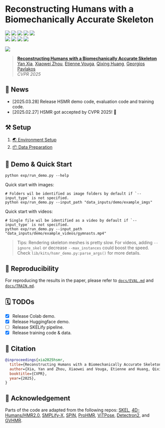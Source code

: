# Reconstructing Humans with a Biomechanically Accurate Skeleton

<a href="https://isshikihugh.github.io/HSMR/"><img src="https://img.shields.io/website?url=https%3A%2F%2Fisshikihugh.github.io%2FHSMR%2F&label=Project%20Page&up_message=Online&up_color=CAB7A5&down_message=Offline&down_color=%23FF3F4D&logo=googlechrome&logoColor=white"></a>
<a href="https://arxiv.org/abs/2503.21751"><img src="https://img.shields.io/badge/arXiv-2503.21751-%23B31C1C?logo=arxiv&logoSize=auto"></a>
<a href="https://www.cs.utexas.edu/~pavlakos/hsmr/resources/hsmr_suppmat.pdf"><img src="https://img.shields.io/badge/SupMat-PDF-%2347A141?logo=overleaf&logoColor=white"></a>
<a href="https://colab.research.google.com/drive/1RDA9iKckCDKh_bbaKjO8bQ0-Lv5fw1CB?usp=sharing"><img src="https://img.shields.io/badge/Demo-Open%20In%20Colab-blue?logo=googlecolab"></a>
<a href="https://huggingface.co/spaces/IsshikiHugh/HSMR"><img src="https://img.shields.io/badge/%F0%9F%A4%97%20Demo-Open%20In%20HF-blue"></a>
<br>
<a href="#"><img src="https://img.shields.io/badge/HSMR%20Demo-Released-green?logo=github"></a>
<a href="#"><img src="https://img.shields.io/badge/HSMR%20Evaluation-Released-green?logo=github"></a>
<a href="#"><img src="https://img.shields.io/badge/HSMR%20Training-Released-green?logo=github"></a>
<a href="#"><img src="https://img.shields.io/badge/SKELify-TODO-red?logo=github"></a>

<!-- ![](https://img.shields.io/github/stars/IsshikiHugh/HSMR) -->

<!-- Teaser Parts -->

![](https://isshikihugh.github.io/ProjectPage/HSMR/assets/teaser_v2.png)

> [**Reconstructing Humans with a Biomechanically Accurate Skeleton**](https://isshikihugh.github.io/ProjectPage/HSMR/)
> <br>
> [Yan Xia](https://scholar.isshikih.top),
> [Xiaowei Zhou](https://xzhou.me),
> [Etienne Vouga](https://www.cs.utexas.edu/~evouga/),
> [Qixing Huang](https://www.cs.utexas.edu/~huangqx/),
> [Georgios Pavlakos](https://geopavlakos.github.io/)
> <br>
> *CVPR 2025*


## 📢 News

- [2025.03.28] Release HSMR demo code, evaluation code and training code.
- [2025.02.27] HSMR got accepted by CVPR 2025! 🎉

## ⚒️ Setup

1. [🌏 Environment Setup](./docs/SETUP.md#environment-setup)
2. [📦 Data Preparation](./docs/SETUP.md#data-preparation)

## 🚀 Demo & Quick Start

<!--
**[<img src="https://i.imgur.com/QCojoJk.png" width="30"> Google Colab demo](#) |
[<img src="https://s2.loli.net/2024/09/15/aw3rElfQAsOkNCn.png" width="20"> HuggingFace demo](#)**
-->

```shell
python exp/run_demo.py --help
```

Quick start with images:

```shell
# Folders wil be identified as image folders by default if `--input_type` is not specified.
python exp/run_demo.py --input_path "data_inputs/demo/example_imgs"
```

Quick start with videos:

```shell
# Single file wil be identified as a video by default if `--input_type` is not specified.
python exp/run_demo.py --input_path "data_inputs/demo/example_videos/gymnasts.mp4"
```

> Tips: Rendering skeleton meshes is pretty slow. For videos, adding `--ignore_skel` or decrease `--max_instances` could boost the speed. Check `lib/kits/hsmr_demo.py:parse_args()` for more details.

## 🧱 Reproducibility

For reproducing the results in the paper, please refer to [`docs/EVAL.md`](./docs/EVAL.md) and [`docs/TRAIN.md`](./docs/TRAIN.md).

<!-- We also provide the SKELify optimization pipeline, which optimizes SKEL parameters according to 2D keypoints detection. Please refer to [`docs/OPTIM.md`](./docs/OPTIM.md) for more details. -->

## 🗓️ TODOs

- [x] Release Colab demo.
- [x] Release Huggingface demo.
- [ ] Release SKELify pipeline.
- [x] Release training code & data.

## 📝 Citation

```bibtex
@inproceedings{xia2025hsmr,
  title={Reconstructing Humans with a Biomechanically Accurate Skeleton},
  author={Xia, Yan and Zhou, Xiaowei and Vouga, Etienne and Huang, Qixing and Pavlakos, Georgios},
  booktitle={CVPR},
  year={2025},
}
```

## 📜 Acknowledgement

Parts of the code are adapted from the following repos: [SKEL](https://github.com/MarilynKeller/SKEL), [4D-Humans/HMR2.0](https://github.com/shubham-goel/4D-Humans), [SMPLify-X](https://github.com/vchoutas/smplify-x), [SPIN](https://github.com/nkolot/SPIN), [ProHMR](https://github.com/nkolot/ProHMR), [ViTPose](https://github.com/ViTAE-Transformer/ViTPose), [Detectron2](https://github.com/facebookresearch/detectron2), and [GVHMR](https://github.com/zju3dv/GVHMR).
